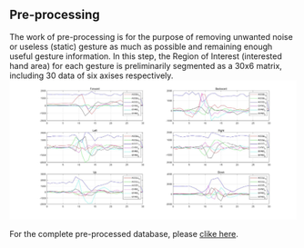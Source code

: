 Pre-processing
--
The work of pre-processing is for the purpose of removing unwanted noise or useless (static) gesture as much as possible and remaining enough useful gesture information. In this step, the Region of Interest (interested hand area) for each gesture is preliminarily segmented as a 30x6 matrix, including 30 data of six axises respectively.<br>
![](https://github.com/Real-time-embedded10/Magic-Music-Player/blob/master/Software/Hand%20Gesture%20Recognition/Software%20Used%20in%20Database%20Establishment/2.%20Pre-processing/Segmented_Samples.jpg)<br>

For the complete pre-processed database, please [clike here](https://github.com/Real-time-embedded10/Magic-Music-Player/tree/master/Software/Hand%20Gesture%20Recognition/DATABASE/Pre_processed%20Data).
